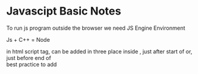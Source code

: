 # Javascipt Basic Notes

To run js program outside the browser we need JS Engine Environment

Js + C++ = Node

in html script tag, can be added in three place inside <head>, just after start of <body> or, just before end of <body>  
best practice to add <script> is just before end of <body> tag

internal and external script

we can write js code inside scipt tag also

to run js in terminal -> node index.js

js is dynamically typed language

in js function is also an object

# JS DOM

1. Window :- global object
2. DOM : Document object model
3. BOM : Browser object model

document : an js object which contain all HTML codes

## Select a element

let selectedEle = document.getElementById("idName")
document.getElementsByClassName("className")
document.getElementsByTagName(tag)
$0 -> return previous selected element
document.querySelector('#idName')
document.querySelector('.className')
document.querySelector('tag')
document.querySelectorAll('.className')
document.querySelectorAll('tag')

## update existing content

.innerHTML - gets or sets the element - it renders the tags - Hidden content won't be displayed
.outerHTML
.textContent - gets or sets textual content - it treat tags as text and it doesn't renders - it also show the hidden content
.innerText - gets or sets textual content

## inserting new HTML element

let newElement = document.createElement('tagName');
selectedElement.appendChild(newElement) // add at the end
selectedElement.appendChild(newElement) // add at the end

## create Text node

### 1st way

let newPara = document.createElement('p');
let textPara = document.createTextNode('I am sunny');
newPara.appendChild(textPara);
selectedEle.appendChild(newPara) // add at the last

### 2nd way

let newPara = document.createElement('p');
newPara.textContent = "I am sunny";
selectedEle.appendChild(newPara)

### 3rd way : add anywhere in the elemtn

.insertAdjacentHTML(location_position, HTML_Text_content ) // (where, what)
location_position :- beforebegin, afterbegin, beforeend, afterend

### remove child element

// when we know parent and child element
parentEle.removeChild(childEle) // opposite of .appendChild()

// when we only know child element // childEle.parentElement -> return parent of child ele
childEle.parentElement.removeChild(childEle)

### Changing Css properties using js

content = document.querySelector('.myClass');

content.style.color = 'red';
content.style.cssText = 'color:green; font-size: 4rem;';
content.setAttribute("style", "color:red; border: 1px solid gray;");

content.setAttribute("id", "myId");
content.className // return a string which contains names of all the classes
content.classList // return a list/array which contains names of all the classes

classList have functions :- add(), remove(), toggle(), contains()

# Browser Events

monitorEvents(document); // to see all the event happening in document
unmonitorEvents(document); // to turn off monitorEvents

interface or blueprint
EventTarget : top level interface (inheritance : EventTarget -> Node -> element )
target.addEventListener(event_type, callback_fun)
.removeEventListener()
.dispatchEvent()

Event :- 'click'

## Phases of events:

capturing(finding taget), at target(when target found), bubbling (returning back) phase

by default addEventListener executes on bubbline phase
target.addEventListener(event_type, callback_fun, true) // to execute AEL in bubbling phase

### event object (index12.js)

### Default action

<a> defualt action - open a link

.preventDefault() // to stop default action

### Avoid too many events (discussed in index12.js)

event.target
event.target.nodeName === "SPAN"

## How to add scipt tag safely in body tag

best practice to write <script> is at the end of <body> tag, but we can also write it inside <head> tag
DOMContentLoaded :- this event executes when all whole DOM is build (or all html is rendered)
<scipt>
document.addEventListener('DOMContentLoaded', function(e){
// funcion values
// funcion values
// funcion values
// funcion values
});
</scipt>

## measure performance (in index13.js)

performance.now() // return current timestamp

reflow (doing calculation for new element) and repaint (show new element to the screen) process
reflow :- process of calculating the dimension and postion of page element (slower than repaint)
repaint :- process of drawing pixels to the screen (faster than reflow)

### Document Fragment

it is light weight document object, no repaint or reflow occur when we add elements to this, so it is faster

let fragment = document.createDocumentFragment()

## Call Stack

Js is single threaded language, so process one cmd at a time
Js :- 1) 'run-to-completion' nature of code
:- 2) Js doen;t execute multiple lines and function at the same time

## Event Loop

synchronous
asynchronous : event listener function
event listener will execute only when all function in the call stack will be executed, that's why event loop happens and event lis fun becomes async
So if call stack fun are executing and event listener fun wants to execute then it won't execute and wait in a queue to empty the call stack, after call stack empty, event lis fun (async fun) will move to call stack to execute : that is call event loop

philip robert on event loop : https://www.youtube.com/watch?v=8aGhZQkoFbQ

async code use js event loop to execute
any async code handled by browser

### setTimeOut fun :- async

setTimeOut(callback, mini_timout_time)

hack : setTimeOut(callback, 0) :- callback will execute after call stack empty, and dont' execute on simultaneously // (wait time 0)

## Asynchronous code

## API (see cheatsheet)

let p = new Promise(callback(resolve, reject){} ); // create new promise : to use execute program in parallel
Promise // check status (fulfilled, rejected, pending)
then() and catch()
multiple promise in parallel
resole and reject a promise
promise chaining

Async - await

async funtion always returns a promise

## Fetch API

JSON : js object notation
json placeholder // fake fethch api
fetch() // get // returns promise
fetch(url, options) // post

## Closures : nested function

bundle of function
function inside funtion
clousure binds a function to its required data with references, and required data is called lexical environment

closure is VVI for interview
NOte : data / surrondign reference is binded, and not copy of data/surronding is binded
it is game of reference and not copy
